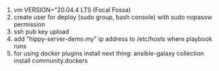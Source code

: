 1. vm VERSION="20.04.4 LTS (Focal Fossa)
2. create user for deploy (sudo group, bash console) with sudo nopassw permission
3. ssh pub key upload
4. add "hippy-server-demo.my" ip address to /etc/hosts where playbook runs
5. for using docker plugins install next thing: ansible-galaxy collection install community.dockers
